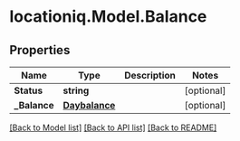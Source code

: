 
# locationiq.Model.Balance

## Properties

Name | Type | Description | Notes
------------ | ------------- | ------------- | -------------
**Status** | **string** |  | [optional] 
**_Balance** | [**Daybalance**](Daybalance.md) |  | [optional] 

[[Back to Model list]](../README.md#documentation-for-models)
[[Back to API list]](../README.md#documentation-for-api-endpoints)
[[Back to README]](../README.md)

